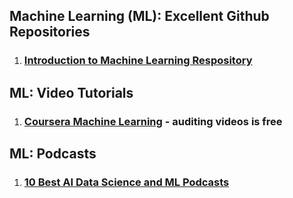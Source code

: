 ## Machine Learning (ML): Excellent Github Repositories
1. ### [Introduction to Machine Learning Respository](https://github.com/m-clark/introduction-to-machine-learning)

## ML: Video Tutorials
1. ### [Coursera Machine Learning](https://www.coursera.org/learn/machine-learning) - auditing videos is free

## ML: Podcasts
1. ### [10 Best AI Data Science and ML Podcasts](https://medium.com/startup-grind/the-10-best-ai-data-science-and-machine-learning-podcasts-d7495cfb127c)
